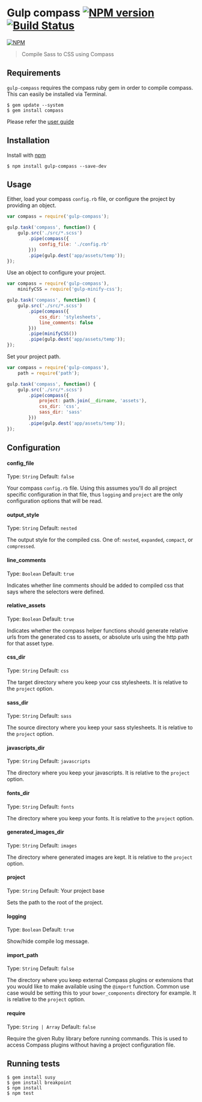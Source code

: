 # Gulp compass [![NPM version](https://badge.fury.io/js/gulp-compass.png)](http://badge.fury.io/js/gulp-compass) [![Build Status](https://travis-ci.org/appleboy/gulp-compass.png?branch=master)](https://travis-ci.org/appleboy/gulp-compass)

[![NPM](https://nodei.co/npm/gulp-compass.png?downloads=true&stars=true)](https://nodei.co/npm/gulp-compass/)

> Compile Sass to CSS using Compass

## Requirements

`gulp-compass` requires the compass ruby gem in order to compile compass. This can easily be installed via Terminal.

```
$ gem update --system
$ gem install compass
```

Please refer the [user guide](http://compass-style.org/install/)

## Installation

Install with [npm](https://npmjs.org/package/gulp-compass)

```
$ npm install gulp-compass --save-dev
```

## Usage

Either, load your compass ``config.rb`` file, or configure the project by providing an object.

```javascript
var compass = require('gulp-compass');

gulp.task('compass', function() {
    gulp.src('./src/*.scss')
        .pipe(compass({
            config_file: './config.rb'
        }))
        .pipe(gulp.dest('app/assets/temp'));
});
```

Use an object to configure your project.

```javascript
var compass = require('gulp-compass'),
    minifyCSS = require('gulp-minify-css');

gulp.task('compass', function() {
    gulp.src('./src/*.scss')
        .pipe(compass({
            css_dir: 'stylesheets',
            line_comments: false
        }))
        .pipe(minifyCSS())
        .pipe(gulp.dest('app/assets/temp'));
});
```

Set your project path.

```javascript
var compass = require('gulp-compass'),
    path = require('path');

gulp.task('compass', function() {
    gulp.src('./src/*.scss')
        .pipe(compass({
            project: path.join(__dirname, 'assets'),
            css_dir: 'css',
            sass_dir: 'sass'
        }))
        .pipe(gulp.dest('app/assets/temp'));
});
```

## Configuration

#### config_file

Type: `String`
Default: `false`

Your compass ``config.rb`` file. Using this assumes you'll do all project specific configuration in that file, thus ``logging`` and ``project`` are the only configuration options that will be read.

#### output_style

Type: `String`
Default: `nested`

The output style for the compiled css. One of: ``nested``, ``expanded``, ``compact``, or ``compressed``.

#### line_comments

Type: `Boolean`
Default: `true`

Indicates whether line comments should be added to compiled css that says where the selectors were defined.

#### relative_assets

Type: `Boolean`
Default: `true`

Indicates whether the compass helper functions should generate relative urls from the generated css to assets, or absolute urls using the http path for that asset type.

#### css_dir

Type: `String`
Default: `css`

The target directory where you keep your css stylesheets. It is relative to the ``project`` option.

#### sass_dir

Type: `String`
Default: `sass`

The source directory where you keep your sass stylesheets. It is relative to the ``project`` option.

#### javascripts_dir

Type: `String`
Default: `javascripts`

The directory where you keep your javascripts. It is relative to the ``project`` option.

#### fonts_dir

Type: `String`
Default: `fonts`

The directory where you keep your fonts. It is relative to the ``project`` option.

#### generated_images_dir

Type: `String`
Default: `images`

The directory where generated images are kept. It is relative to the ``project`` option.

#### project

Type: `String`
Default: Your project base

Sets the path to the root of the project.

#### logging

Type: `Boolean`
Default: `true`

Show/hide compile log message.

#### import_path

Type: `String`
Default: `false`

The directory where you keep external Compass plugins or extensions that you would like to make available using the `@import` function. Common use case would be setting this to your `bower_components` directory for example. It is relative to the ``project`` option.

#### require

Type: `String | Array`
Default: `false`

Require the given Ruby library before running commands. This is used to access Compass plugins without having a project configuration file.

## Running tests

```
$ gem install susy
$ gem install breakpoint
$ npm install
$ npm test
```
